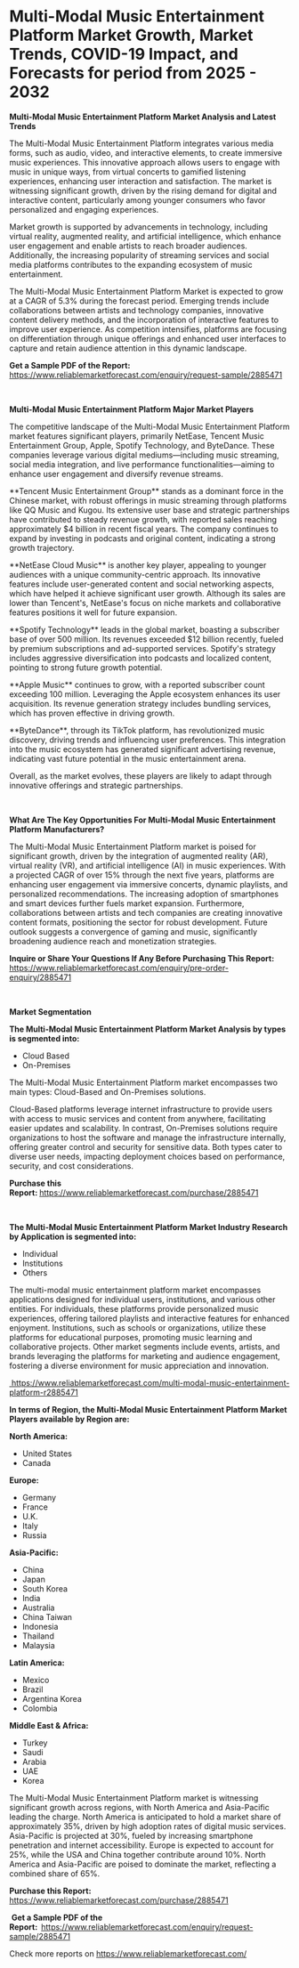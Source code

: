 <p><h1>Multi-Modal Music Entertainment Platform Market Growth, Market Trends, COVID-19 Impact, and Forecasts for period from 2025 - 2032</h1></p><p><strong>Multi-Modal Music Entertainment Platform Market Analysis and Latest Trends</strong></p>
<p><p>The Multi-Modal Music Entertainment Platform integrates various media forms, such as audio, video, and interactive elements, to create immersive music experiences. This innovative approach allows users to engage with music in unique ways, from virtual concerts to gamified listening experiences, enhancing user interaction and satisfaction. The market is witnessing significant growth, driven by the rising demand for digital and interactive content, particularly among younger consumers who favor personalized and engaging experiences.</p><p>Market growth is supported by advancements in technology, including virtual reality, augmented reality, and artificial intelligence, which enhance user engagement and enable artists to reach broader audiences. Additionally, the increasing popularity of streaming services and social media platforms contributes to the expanding ecosystem of music entertainment.</p><p>The Multi-Modal Music Entertainment Platform Market is expected to grow at a CAGR of 5.3% during the forecast period. Emerging trends include collaborations between artists and technology companies, innovative content delivery methods, and the incorporation of interactive features to improve user experience. As competition intensifies, platforms are focusing on differentiation through unique offerings and enhanced user interfaces to capture and retain audience attention in this dynamic landscape.</p></p>
<p><strong>Get a Sample PDF of the Report:&nbsp;</strong> <a href="https://www.reliablemarketforecast.com/enquiry/request-sample/2885471?utm_campaign=3525&utm_medium=2&utm_source=Github&utm_content=ia&utm_term=13032025&utm_id=multi-modal-music-entertainment-platform">https://www.reliablemarketforecast.com/enquiry/request-sample/2885471</a></p>
<p>&nbsp;</p>
<p><strong>Multi-Modal Music Entertainment Platform Major Market Players</strong></p>
<p><p>The competitive landscape of the Multi-Modal Music Entertainment Platform market features significant players, primarily NetEase, Tencent Music Entertainment Group, Apple, Spotify Technology, and ByteDance. These companies leverage various digital mediums—including music streaming, social media integration, and live performance functionalities—aiming to enhance user engagement and diversify revenue streams.</p><p>**Tencent Music Entertainment Group** stands as a dominant force in the Chinese market, with robust offerings in music streaming through platforms like QQ Music and Kugou. Its extensive user base and strategic partnerships have contributed to steady revenue growth, with reported sales reaching approximately $4 billion in recent fiscal years. The company continues to expand by investing in podcasts and original content, indicating a strong growth trajectory.</p><p>**NetEase Cloud Music** is another key player, appealing to younger audiences with a unique community-centric approach. Its innovative features include user-generated content and social networking aspects, which have helped it achieve significant user growth. Although its sales are lower than Tencent's, NetEase's focus on niche markets and collaborative features positions it well for future expansion.</p><p>**Spotify Technology** leads in the global market, boasting a subscriber base of over 500 million. Its revenues exceeded $12 billion recently, fueled by premium subscriptions and ad-supported services. Spotify's strategy includes aggressive diversification into podcasts and localized content, pointing to strong future growth potential.</p><p>**Apple Music** continues to grow, with a reported subscriber count exceeding 100 million. Leveraging the Apple ecosystem enhances its user acquisition. Its revenue generation strategy includes bundling services, which has proven effective in driving growth.</p><p>**ByteDance**, through its TikTok platform, has revolutionized music discovery, driving trends and influencing user preferences. This integration into the music ecosystem has generated significant advertising revenue, indicating vast future potential in the music entertainment arena. </p><p>Overall, as the market evolves, these players are likely to adapt through innovative offerings and strategic partnerships.</p></p>
<p>&nbsp;</p>
<p><strong>What Are The Key Opportunities For Multi-Modal Music Entertainment Platform Manufacturers?</strong></p>
<p><p>The Multi-Modal Music Entertainment Platform market is poised for significant growth, driven by the integration of augmented reality (AR), virtual reality (VR), and artificial intelligence (AI) in music experiences. With a projected CAGR of over 15% through the next five years, platforms are enhancing user engagement via immersive concerts, dynamic playlists, and personalized recommendations. The increasing adoption of smartphones and smart devices further fuels market expansion. Furthermore, collaborations between artists and tech companies are creating innovative content formats, positioning the sector for robust development. Future outlook suggests a convergence of gaming and music, significantly broadening audience reach and monetization strategies.</p></p>
<p><strong>Inquire or Share Your Questions If Any Before Purchasing This Report:</strong> <a href="https://www.reliablemarketforecast.com/enquiry/pre-order-enquiry/2885471?utm_campaign=3525&utm_medium=2&utm_source=Github&utm_content=ia&utm_term=13032025&utm_id=multi-modal-music-entertainment-platform">https://www.reliablemarketforecast.com/enquiry/pre-order-enquiry/2885471</a></p>
<p>&nbsp;</p>
<p><strong>Market Segmentation</strong></p>
<p><strong>The Multi-Modal Music Entertainment Platform Market Analysis by types is segmented into:</strong></p>
<p><ul><li>Cloud Based</li><li>On-Premises</li></ul></p>
<p><p>The Multi-Modal Music Entertainment Platform market encompasses two main types: Cloud-Based and On-Premises solutions. </p><p>Cloud-Based platforms leverage internet infrastructure to provide users with access to music services and content from anywhere, facilitating easier updates and scalability. In contrast, On-Premises solutions require organizations to host the software and manage the infrastructure internally, offering greater control and security for sensitive data. Both types cater to diverse user needs, impacting deployment choices based on performance, security, and cost considerations.</p></p>
<p><strong>Purchase this Report:&nbsp;</strong><a href="https://www.reliablemarketforecast.com/purchase/2885471?utm_campaign=3525&utm_medium=2&utm_source=Github&utm_content=ia&utm_term=13032025&utm_id=multi-modal-music-entertainment-platform">https://www.reliablemarketforecast.com/purchase/2885471</a></p>
<p>&nbsp;</p>
<p><strong>The Multi-Modal Music Entertainment Platform Market Industry Research by Application is segmented into:</strong></p>
<p><ul><li>Individual</li><li>Institutions</li><li>Others</li></ul></p>
<p><p>The multi-modal music entertainment platform market encompasses applications designed for individual users, institutions, and various other entities. For individuals, these platforms provide personalized music experiences, offering tailored playlists and interactive features for enhanced enjoyment. Institutions, such as schools or organizations, utilize these platforms for educational purposes, promoting music learning and collaborative projects. Other market segments include events, artists, and brands leveraging the platforms for marketing and audience engagement, fostering a diverse environment for music appreciation and innovation.</p></p>
<p><a href="https://www.reliablemarketforecast.com/multi-modal-music-entertainment-platform-r2885471?utm_campaign=3525&utm_medium=2&utm_source=Github&utm_content=ia&utm_term=13032025&utm_id=multi-modal-music-entertainment-platform">&nbsp;https://www.reliablemarketforecast.com/multi-modal-music-entertainment-platform-r2885471</a></p>
<p><strong>In terms of Region, the Multi-Modal Music Entertainment Platform Market Players available by Region are:</strong></p>
<p>
    <p> <strong> North America: </strong>
        <ul>
            <li>United States</li>
            <li>Canada</li>
        </ul>
        </p> 
    <p> <strong> Europe: </strong>
        <ul>
            <li>Germany</li>
            <li>France</li>
            <li>U.K.</li>
            <li>Italy</li>
            <li>Russia</li>
        </ul>
        </p> 
    <p> <strong> Asia-Pacific: </strong>
        <ul>
            <li>China</li>
            <li>Japan</li>
            <li>South Korea</li>
            <li>India</li>
            <li>Australia</li>
            <li>China Taiwan</li>
            <li>Indonesia</li>
            <li>Thailand</li>
            <li>Malaysia</li>
        </ul>
        </p> 
    <p> <strong> Latin America: </strong>
        <ul>
            <li>Mexico</li>
            <li>Brazil</li>
            <li>Argentina Korea</li>
            <li>Colombia</li>
        </ul>
        </p> 
    <p> <strong> Middle East & Africa: </strong>
        <ul>
            <li>Turkey</li>
            <li>Saudi</li>
            <li>Arabia</li>
            <li>UAE</li>
            <li>Korea</li>
        </ul>
    </p>
    </p>
<p><p>The Multi-Modal Music Entertainment Platform market is witnessing significant growth across regions, with North America and Asia-Pacific leading the charge. North America is anticipated to hold a market share of approximately 35%, driven by high adoption rates of digital music services. Asia-Pacific is projected at 30%, fueled by increasing smartphone penetration and internet accessibility. Europe is expected to account for 25%, while the USA and China together contribute around 10%. North America and Asia-Pacific are poised to dominate the market, reflecting a combined share of 65%.</p></p>
<p><strong>Purchase this Report: </strong><a href="https://www.reliablemarketforecast.com/purchase/2885471?utm_campaign=3525&utm_medium=2&utm_source=Github&utm_content=ia&utm_term=13032025&utm_id=multi-modal-music-entertainment-platform">https://www.reliablemarketforecast.com/purchase/2885471</a></p>
<p>&nbsp;<strong>Get a Sample PDF of the Report:&nbsp;&nbsp;</strong><a href="https://www.reliablemarketforecast.com/enquiry/request-sample/2885471?utm_campaign=3525&utm_medium=2&utm_source=Github&utm_content=ia&utm_term=13032025&utm_id=multi-modal-music-entertainment-platform">https://www.reliablemarketforecast.com/enquiry/request-sample/2885471</a></p>
<p><strong></strong></p>
<p>Check more reports on <a href="https://www.reliablemarketforecast.com/?utm_campaign=3525&utm_medium=2&utm_source=Github&utm_content=ia&utm_term=13032025&utm_id=multi-modal-music-entertainment-platform">https://www.reliablemarketforecast.com/</a></p>